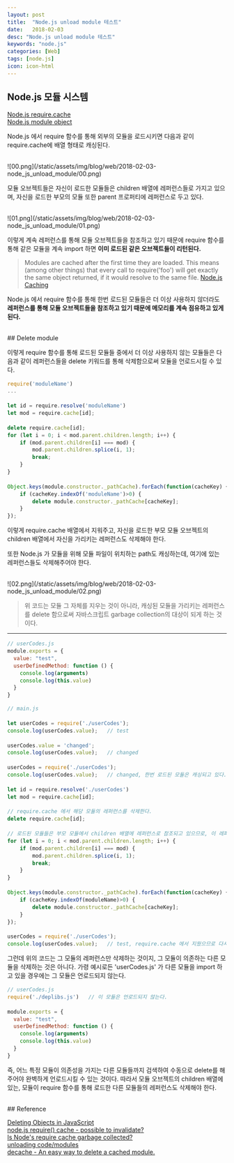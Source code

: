 ```yaml
---
layout: post
title:  "Node.js unload module 테스트"
date:   2018-02-03
desc: "Node.js unload module 테스트"
keywords: "node.js"
categories: [Web]
tags: [node.js]
icon: icon-html
---
```


## Node.js 모듈 시스템

[Node.js require.cache](https://nodejs.org/api/modules.html#modules_require_cache)<br>
[Node.js module object](https://nodejs.org/api/modules.html#modules_the_module_object)

Node.js 에서 require 함수를 통해 외부의 모듈을 로드시키면 다음과 같이 require.cache에 배열 형태로 캐싱된다.

<br>
![00.png](/static/assets/img/blog/web/2018-02-03-node_js_unload_module/00.png)

모듈 오브젝트들은 자신이 로드한 모듈들은 children 배열에 레퍼런스들로 가지고 있으며, 자신을 로드한 부모의 모듈 또한 parent 프로퍼티에 레퍼런스로 두고 있다.

<br>
![01.png](/static/assets/img/blog/web/2018-02-03-node_js_unload_module/01.png)

이렇게 계속 레퍼런스를 통해 모듈 오브젝트들을 참조하고 있기 때문에 require 함수를 통해 같은 모듈을 계속 import 하면 **이미 로드된 같은 오브젝트들이 리턴된다.**

> Modules are cached after the first time they are loaded. This means (among other things) that every call to require('foo') will get exactly the same object returned, if it would resolve to the same file. [Node.js Caching](https://nodejs.org/api/modules.html#modules_caching)


Node.js 에서 require 함수를 통해 한번 로드된 모듈들은 더 이상 사용하지 않더라도 **레퍼런스를 통해 모듈 오브젝트들을 참조하고 있기 때문에 메모리를 계속 점유하고 있게 된다.**

<br>
## Delete module

이렇게 require 함수를 통해 로드된 모듈들 중에서 더 이상 사용하지 않는 모듈들은 다음과 같이 레퍼런스들을 delete 키워드를 통해 삭제함으로써 모듈을 언로드시킬 수 있다.

```javascript
require('moduleName')
...

let id = require.resolve('moduleName')
let mod = require.cache[id];

delete require.cache[id];
for (let i = 0; i < mod.parent.children.length; i++) {
    if (mod.parent.children[i] === mod) {
        mod.parent.children.splice(i, 1);
        break;
    }
}

Object.keys(module.constructor._pathCache).forEach(function(cacheKey) {
    if (cacheKey.indexOf('moduleName')>0) {
        delete module.constructor._pathCache[cacheKey];
    }
});
```

이렇게 require.cache 배열에서 지워주고, 자신을 로드한 부모 모듈 오브젝트의 children 배열에서 자신을 가리키는 레퍼런스도 삭제해야 한다.

또한 Node.js 가 모듈을 위해 모듈 파일이 위치하는 path도 캐싱하는데, 여기에 있는 레퍼런스들도 삭제해주어야 한다.

<br>
![02.png](/static/assets/img/blog/web/2018-02-03-node_js_unload_module/02.png)

> 위 코드는 모듈 그 자체를 지우는 것이 아니라, 캐싱된 모듈을 가리키는 레퍼런스를 delete 함으로써 자바스크립트 garbage collection의 대상이 되게 하는 것이다. 

---

```javascript
// userCodes.js
module.exports = {
  value: "test",
  userDefinedMethod: function () {
    console.log(arguments)
    console.log(this.value)
  }
}
```

```javascript
// main.js

let userCodes = require('./userCodes');
console.log(userCodes.value);   // test

userCodes.value = 'changed';
console.log(userCodes.value);   // changed

userCodes = require('./userCodes');
console.log(userCodes.value);   // changed, 한번 로드된 모듈은 캐싱되고 있다.

let id = require.resolve('./userCodes')
let mod = require.cache[id];

// require.cache 에서 해당 모듈의 레퍼런스를 삭제한다.
delete require.cache[id];

// 로드된 모듈들은 부모 모듈에서 children 배열에 레퍼런스로 참조되고 있으므로, 이 레퍼런스 또한 삭제해야 한다.
for (let i = 0; i < mod.parent.children.length; i++) {
    if (mod.parent.children[i] === mod) {
        mod.parent.children.splice(i, 1);
        break;
    }
}

Object.keys(module.constructor._pathCache).forEach(function(cacheKey) {
    if (cacheKey.indexOf(moduleName)>0) {
        delete module.constructor._pathCache[cacheKey];
    }
});

userCodes = require('./userCodes');
console.log(userCodes.value);   // test, require.cache 에서 지웠으므로 다시 리로드된다.
```

그런데 위의 코드는 그 모듈의 레퍼런스만 삭제하는 것이지, 그 모듈이 의존하는 다른 모듈을 삭제하는 것은 아니다. 가령 예시로든 'userCodes.js' 가 다른 모듈을 import 하고 있을 경우에는 그 모듈은 언로드되지 않는다.

```javascript
// userCodes.js
require('./deplibs.js')   // 이 모듈은 언로드되지 않는다.

module.exports = {
  value: "test",
  userDefinedMethod: function () {
    console.log(arguments)
    console.log(this.value)
  }
}
```

즉, 어느 특정 모듈이 의존성을 가지는 다른 모듈들까지 검색하여 수동으로 delete를 해주어야 완벽하게 언로드시킬 수 있는 것이다. 따라서 모듈 오브젝트의 children 배열에 있는, 모듈이 require 함수를 통해 로드한 다른 모듈들의 레퍼런스도 삭제해야 한다.

<br>
## Reference

[Deleting Objects in JavaScript](https://stackoverflow.com/questions/742623/deleting-objects-in-javascript)<br>
[node.js require() cache - possible to invalidate?](https://stackoverflow.com/questions/9210542/node-js-require-cache-possible-to-invalidate)<br>
[Is Node's require cache garbage collected?](https://stackoverflow.com/questions/37620697/is-nodes-require-cache-garbage-collected)<br>
[unloading code/modules](https://stackoverflow.com/questions/6676612/unloading-code-modules)<br>
[decache - An easy way to delete a cached module.](https://github.com/dwyl/decache)<br>
